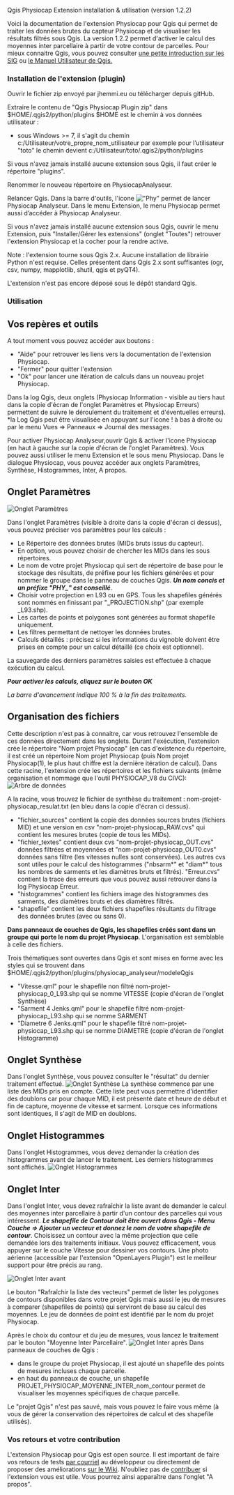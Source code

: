 Qgis Physiocap Extension installation & utilisation (version 1.2.2)

Voici la documentation de l'extension Physiocap pour Qgis qui permet de traiter les données brutes du capteur Physiocap et de visualiser les résultats filtrés sous Qgis. La version 1.2.2 permet d'activer le calcul des moyennes inter parcellaire à partir de votre contour de parcelles.
Pour mieux connaitre Qgis, vous pouvez consulter [une petite introduction sur les SIG](http://docs.qgis.org/testing/en/docs/gentle_gis_introduction/index.html) ou [le Manuel Utilisateur de Qgis.](http://docs.qgis.org/2.8/fr/docs/user_manual/)

### Installation de l'extension (plugin) 

Ouvrir le fichier zip envoyé par jhemmi.eu ou télécharger depuis gitHub.

Extraire le contenu de "Qgis Physiocap Plugin zip" dans $HOME/.qgis2/python/plugins 
$HOME est le chemin à vos données utilisateur :
- sous Windows >= 7, il s'agit du chemin c:/Utilisateur/votre_propre_nom_utilisateur par exemple pour l’utilisateur "toto" le chemin devient c:/Utilisateur/toto/.qgis2/python/plugins

Si vous n'avez jamais installé aucune extension sous Qgis, il faut créer le répertoire "plugins".

Renommer le nouveau répertoire en PhysiocapAnalyseur.

Relancer Qgis. Dans la barre d'outils, l'icone !["Phy"](https://github.com/jhemmi/QgisPhysiocapPlugin/blob/master/icon.png) permet de lancer Physiocap Analyseur. Dans le menu Extension, le menu Physiocap permet aussi d’accéder à Physiocap Analyseur.

Si vous n'avez jamais installé aucune extension sous Qgis, ouvrir le menu Extension, puis "Installer/Gérer les extensions" (onglet "Toutes") retrouver l'extension Physiocap et la cocher pour la rendre active.

Note : l'extension tourne sous Qgis 2.x. Aucune installation de librairie Python n'est requise. Celles présentent dans Qgis 2.x sont suffisantes (ogr, csv, numpy, mapplotlib, shutil, qgis et pyQT4). 

L'extension n'est pas encore déposé sous le dépôt standard Qgis.

### Utilisation

## Vos repères et outils
A tout moment vous pouvez accéder aux boutons : 
* "Aide" pour retrouver les liens vers la documentation de l'extension Physiocap.
* "Fermer" pour quitter l'extension 
* "Ok" pour lancer une itération de calculs dans un nouveau projet Physiocap.

Dans la log Qgis, deux onglets (Physiocap Information - visible au tiers haut dans la copie d'écran de l'onglet Paramètres et Physiocap Erreurs) permettent de suivre le déroulement du traitement et d'éventuelles erreurs).
*la Log Qgis peut être visualisée en appuyant sur l'icone ! à bas à droite ou par le menu Vues => Panneaux => Journal des messages. 

Pour activer Physiocap Analyseur,ouvrir Qgis & activer l'icone Physiocap (en haut à gauche sur la copie d'écran de l'onglet Paramètres). Vous pouvez aussi utiliser le menu Extension et le sous menu Physiocap. Dans le dialogue Physiocap, vous pouvez accéder aux onglets Paramètres, Synthèse, Histogrammes, Inter, A propos.

## Onglet Paramètres
![Onglet Paramètres](https://github.com/jhemmi/QgisPhysiocapPlugin/blob/master/help/Version%201.2%20Parametres.png)

Dans l'onglet Paramètres (visible à droite dans la copie d'écran ci dessus), vous pouvez préciser vos paramètres  pour les calculs : 
- Le Répertoire des données brutes (MIDs bruts issus du capteur).
- En option, vous pouvez choisir de chercher les MIDs dans les sous répertoires.
- Le nom de votre projet Physiocap qui sert de répertoire de base pour le stockage des résultats, de préfixe pour les fichiers générées et pour nommer le groupe dans le panneau de couches Qgis. ***Un nom concis et un préfixe "PHY_" est conseillé***.
- Choisir votre projection en L93 ou en GPS. Tous les shapefiles générés sont nommés en finissant par "_PROJECTION.shp" (par exemple _L93.shp).
- Les cartes de points et polygones sont générées au format shapefile uniquement.
- Les filtres permettant de nettoyer les données brutes.
- Calculs détaillés : précisez si les informations du vignoble doivent être prises en compte pour un calcul détaillé (ce choix est optionnel).

La sauvegarde des derniers paramètres saisies est effectuée à chaque exécution du calcul.

**_Pour activer les calculs, cliquez sur le bouton OK_**

_La barre d'avancement indique 100 % à la fin des traitements._

## Organisation des fichiers
Cette description n'est pas à connaitre, car vous retrouvez l'ensemble de ces données directement dans les onglets. Durant l'exécution, l'extension crée le répertoire "Nom projet Physiocap" (en cas d'existence du répertoire, il est créé un répertoire Nom projet Physiocap (puis Nom projet Physiocap(1), le plus haut chiffre est la dernière itération de calcul).
Dans cette racine, l'extension crée les répertoires et les fichiers suivants (même organisation et nommage que l'outil PHYSIOCAP_V8 du CIVC):
![Arbre de données](https://github.com/jhemmi/QgisPhysiocapPlugin/blob/master/help/Organisation%20des%20fichiers%20de%20chaque%20projet%20Physiocap.png)

A la racine, vous trouvez le fichier de synthèse du traitement : nom-projet-physiocap_resulat.txt (en bleu dans la copie d'écran ci dessus).
- "fichier_sources" contient la copie des données sources brutes (fichiers MID) et une version en csv "nom-projet-physiocap_RAW.cvs" qui contient les mesures brutes (copie de tous les MIDs).
- "fichier_textes" contient deux cvs "nom-projet-physiocap_OUT.cvs" données filtrées et moyennées et "nom-projet-physiocap_OUT0.cvs" données sans filtre (les vitesses nulles sont conservées). Les autres cvs sont utiles pour le calcul des histogrammes ("nbsarm*" et "diam*" tous les nombres de sarments et les diamètres bruts et filtrés). "Erreur.cvs" contient la trace des erreurs que vous pouvez aussi retrouver dans la log Physiocap Erreur.
- "histogrammes" contient les fichiers image des histogrammes des sarments, des diamètres bruts et des diamètres filtrés.
- "shapefile" contient les deux fichiers shapefiles résultants du filtrage des données brutes (avec ou sans 0).

**Dans panneaux de couches de Qgis, les shapefiles créés sont dans un groupe qui porte le nom du projet Physiocap**. L'organisation est semblable à celle des fichiers.

Trois thématiques sont ouvertes dans Qgis et sont mises en forme avec les styles qui se trouvent dans $HOME/.qgis2/python/plugins/physiocap_analyseur/modeleQgis
* "Vitesse.qml" pour le shapefile non filtré nom-projet-physiocap_0_L93.shp qui se nomme VITESSE (copie d'écran de l'onglet Synthèse)
* "Sarment 4 Jenks.qml" pour le shapefile filtré nom-projet-physiocap_L93.shp qui se nomme SARMENT 
* "Diametre 6 Jenks.qml" pour le shapefile filtré nom-projet-physiocap_L93.shp qui se nomme DIAMETRE (copie d'écran de l'onglet Histogramme)

## Onglet Synthèse
Dans l'onglet Synthèse, vous pouvez consulter le "résultat" du dernier traitement effectué.
![Onglet Synthèse](https://github.com/jhemmi/QgisPhysiocapPlugin/blob/master/help/Version%201.2%20Synthese.png)
La synthèse commence par une liste des MIDs pris en compte. Cette liste peut vous permettre d'identifier des doublons car pour chaque MID, il est présenté date et heure de début et fin de capture, moyenne de vitesse et sarment. Lorsque ces informations sont identiques, il s'agit de MID en doublons.

## Onglet Histogrammes
Dans l'onglet Histogrammes, vous devez demander la création des histogrammes avant de lancer le traitement. Les derniers histogrammes sont affichés.
![Onglet Histogrammes](https://github.com/jhemmi/QgisPhysiocapPlugin/blob/master/help/Version%201.2%20Histogrammes.png)

## Onglet Inter
Dans l'onglet Inter, vous devez rafraîchir la liste avant de demander le calcul des moyennes inter parcellaire à partir d'un contour des parcelles qui vous intéressent. 
***Le shapefile de Contour doit être ouvert dans Qgis - Menu Couche => Ajouter un vecteur et donnez le nom de votre shapefile de contour***. Choisissez un contour avec la même projection que celle demandée lors des traitements initiaux.
Vous pouvez efficacement, vous appuyer sur le couche Vitesse pour dessiner vos contours. Une photo aérienne (accessible par l'extension "OpenLayers Plugin") est le meilleur support pour être précis au rang.

![Onglet Inter avant](https://github.com/jhemmi/QgisPhysiocapPlugin/blob/master/help/Version%201.2%20Choix%20Contour.png)

Le bouton "Rafraîchir la liste des vecteurs" permet de lister les polygones de contours disponibles dans votre projet Qgis mais aussi le jeu de mesures à comparer (shapefiles de points) qui serviront de  base au calcul des moyennes. Le jeu de données de point est identifié par le nom du projet Physiocap.

Après le choix du contour et du jeu de mesures, vous lancez le traitement par le bouton "Moyenne Inter Parcellaire". 
![Onglet Inter après](https://github.com/jhemmi/QgisPhysiocapPlugin/blob/master/help/Version%201.2%20Inter%20Parcellaire.png)
Dans panneaux de couches de Qgis :  
* dans le groupe du projet Physiocap, il est ajouté un shapefile des points de mesures incluses chaque parcelle. 
* en haut du panneaux de couche, un shapefile PROJET_PHYSIOCAP_MOYENNE_INTER_nom_contour permet de visualiser les moyennes spécifiques de chaque parcelle.

Le "projet Qgis" n'est pas sauvé, mais vous pouvez le faire vous même (à vous de gérer la conservation des répertoires de calcul et des shapefile utilisés).

###  Vos retours et votre contribution
L'extension Physiocap pour Qgis est open source. Il est important de faire vos retours de tests [par courriel](mailto://jean@jhemmi.eu) au développeur ou directement de proposer des améliorations [sur le Wiki](https://github.com/jhemmi/QgisPhysiocapPlugin/issues). N'oubliez pas de [contribuer](https://plus.payname.fr/jhemmi?type=9xwqt) si l'extension vous est utile. Vous pourrez ainsi apparaître dans l'onglet "A propos".